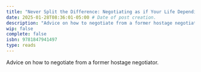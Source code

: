 ```yaml
---
title: "Never Split the Difference: Negotiating as if Your Life Depending on It"
date: 2025-01-28T08:36:01-05:00 # Date of post creation.
description: "Advice on how to negotiate from a former hostage negotiator" 
wip: false 
complete: false 
isbn: 9781847941497
type: reads
---
```


Advice on how to negotiate from a former hostage negotiator.
